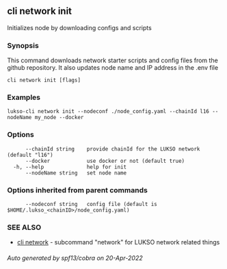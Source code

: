 ## cli network init

Initializes node by downloading configs and scripts

### Synopsis

This command downloads network starter scripts and config files
from the github repository. It also updates node name and IP address in the .env file

```
cli network init [flags]
```

### Examples

```
lukso-cli network init --nodeconf ./node_config.yaml --chainId l16 --nodeName my_node --docker
```

### Options

```
      --chainId string    provide chainId for the LUKSO network (default "l16")
      --docker            use docker or not (default true)
  -h, --help              help for init
      --nodeName string   set node name
```

### Options inherited from parent commands

```
      --nodeconf string   config file (default is $HOME/.lukso_<chainID>/node_config.yaml)
```

### SEE ALSO

* [cli network](cli_network.md)	 - subcommand "network" for LUKSO network related things

###### Auto generated by spf13/cobra on 20-Apr-2022

